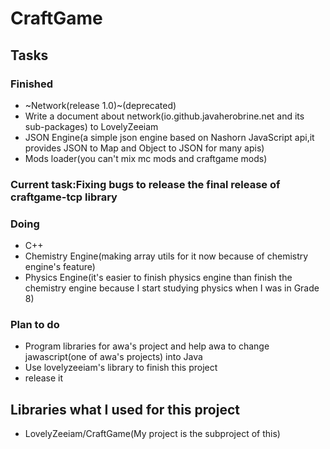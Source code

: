 # CraftGame
## Tasks
### Finished
- ~Network(release 1.0)~(deprecated)
- Write a document about network(io.github.javaherobrine.net and its sub-packages) to LovelyZeeiam
- JSON Engine(a simple json engine based on Nashorn JavaScript api,it provides JSON to Map and Object to JSON for many apis)
- Mods loader(you can't mix mc mods and craftgame mods)

### Current task:Fixing bugs to release the final release of craftgame-tcp library

### Doing
- C++
- Chemistry Engine(making array utils for it now because of chemistry engine's feature)
- Physics Engine(it's easier to finish physics engine than finish the chemistry engine because I start studying physics when I was in Grade 8) 

### Plan to do
- Program libraries for awa's project and help awa to change jawascript(one of awa's projects) into Java
- Use lovelyzeeiam's library to finish this project
- release it

## Libraries what I used for this project
- LovelyZeeiam/CraftGame(My project is the subproject of this)
